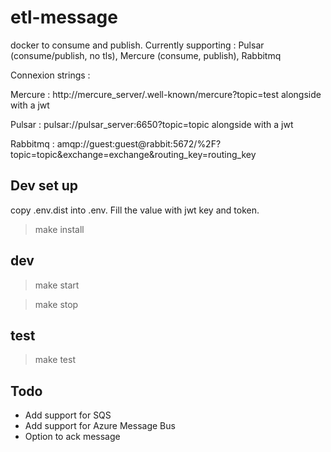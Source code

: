 # etl-message

docker to consume and publish.
Currently supporting : Pulsar (consume/publish, no tls), Mercure (consume, publish), Rabbitmq

Connexion strings :

Mercure : http://mercure_server/.well-known/mercure?topic=test alongside with a jwt

Pulsar : pulsar://pulsar_server:6650?topic=topic alongside with a jwt

Rabbitmq : amqp://guest:guest@rabbit:5672/%2F?topic=topic&exchange=exchange&routing_key=routing_key

## Dev set up

copy .env.dist into .env. Fill the value with jwt key and token.

> make install

## dev

> make start

> make stop

## test

> make test

## Todo
- Add support for SQS
- Add support for Azure Message Bus
- Option to ack message
